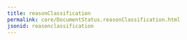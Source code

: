 ```yaml
---
title: reasonClassification
permalink: core/DocumentStatus.reasonClassification.html
jsonid: reasonclassification
---
```

